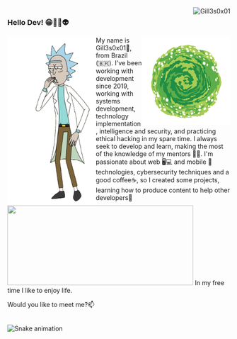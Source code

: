 <img align='right' src = "https://komarev.com/ghpvc/?username=Gill3s0x01" alt = "Gill3s0x01" />

### Hello Dev! 😁🖖🏻👽

<div>
<!--  <img height=180 width=420 src="https://github-readme-stats.vercel.app/api?username=Gill3s0x01&show_icons=true&theme=dark&include_all_commits=true&count_private=true"/> -->
</div>

<p>
 <img align='right' src="https://raw.githubusercontent.com/Elyabe/elyabe/master/images/portal-3.gif" width='200'>
 <img align='left' src="https://raw.githubusercontent.com/Elyabe/Elyabe/master/images/rick-dancing.gif" width='200'> 
</p>
<p>
My name is Gill3s0x01🚀, from Brazil (🇧🇷). I've been working with  development since 2019, working with systems development, technology implementation, intelligence and security, and practicing ethical hacking in my spare time. I always seek to develop and learn, making the most of the knowledge of my mentors 🏪🏬. I'm passionate about web 🖥️💻 and mobile 📱 technologies, cybersecurity techniques and a good coffee☕, so I created some projects, learning how to produce content to help other developers💬
<img height=180 width=420 src="https://github-readme-stats.vercel.app/api/top-langs/?username=Gill3s0x01&layout=compact&langs_count=16&theme=dark"/> 
In my free time I like to enjoy life.
</p>
 
<p>
  <row>

  </row>
</p>

Would you like to meet me?📫
<br>
<br>

![Snake animation](https://github.com/Gill3s0x01/Gill3s0x01/blob/output/github-contribution-grid-snake-dark.svg)

<div align="center">
  <a href="https://github.com/Gill3s0x01">
  

</div>
